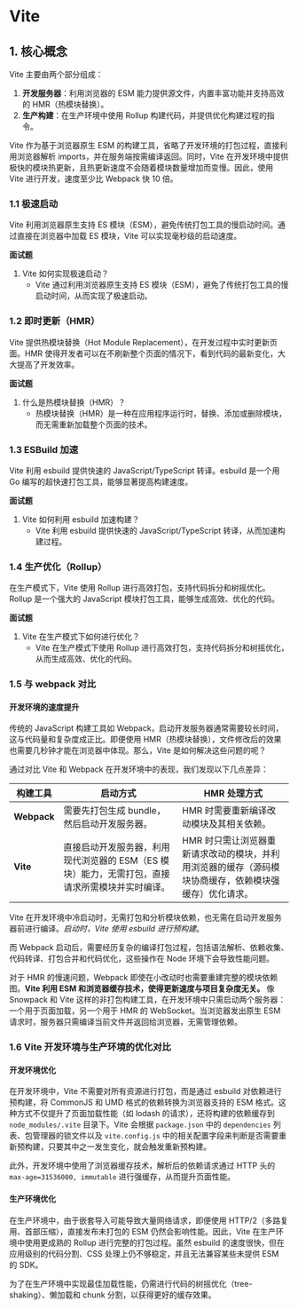 # Vite

## 1. 核心概念

Vite 主要由两个部分组成：

1. **开发服务器**：利用浏览器的 ESM 能力提供源文件，内置丰富功能并支持高效的 HMR（热模块替换）。
2. **生产构建**：在生产环境中使用 Rollup 构建代码，并提供优化构建过程的指令。

Vite 作为基于浏览器原生 ESM 的构建工具，省略了开发环境的打包过程，直接利用浏览器解析 imports，并在服务端按需编译返回。同时，Vite 在开发环境中提供极快的模块热更新，且热更新速度不会随着模块数量增加而变慢。因此，使用 Vite 进行开发，速度至少比 Webpack 快 10 倍。

### 1.1 极速启动

Vite 利用浏览器原生支持 ES 模块（ESM），避免传统打包工具的慢启动时间。通过直接在浏览器中加载 ES 模块，Vite 可以实现毫秒级的启动速度。

**面试题**

1. Vite 如何实现极速启动？
   - Vite 通过利用浏览器原生支持 ES 模块（ESM），避免了传统打包工具的慢启动时间，从而实现了极速启动。

### 1.2 即时更新（HMR）

Vite 提供热模块替换（Hot Module Replacement），在开发过程中实时更新页面。HMR 使得开发者可以在不刷新整个页面的情况下，看到代码的最新变化，大大提高了开发效率。

**面试题**

1. 什么是热模块替换（HMR）？
   - 热模块替换（HMR）是一种在应用程序运行时，替换、添加或删除模块，而无需重新加载整个页面的技术。

### 1.3 ESBuild 加速

Vite 利用 esbuild 提供快速的 JavaScript/TypeScript 转译。esbuild 是一个用 Go 编写的超快速打包工具，能够显著提高构建速度。

**面试题**

1. Vite 如何利用 esbuild 加速构建？
   - Vite 利用 esbuild 提供快速的 JavaScript/TypeScript 转译，从而加速构建过程。

### 1.4 生产优化（Rollup）

在生产模式下，Vite 使用 Rollup 进行高效打包，支持代码拆分和树摇优化。Rollup 是一个强大的 JavaScript 模块打包工具，能够生成高效、优化的代码。

**面试题**

1. Vite 在生产模式下如何进行优化？
   - Vite 在生产模式下使用 Rollup 进行高效打包，支持代码拆分和树摇优化，从而生成高效、优化的代码。

### 1.5 与 webpack 对比

#### 开发环境的速度提升

传统的 JavaScript 构建工具如 Webpack，启动开发服务器通常需要较长时间，这与代码量和复杂度成正比。即便使用 HMR（热模块替换），文件修改后的效果也需要几秒钟才能在浏览器中体现。那么，Vite 是如何解决这些问题的呢？

通过对比 Vite 和 Webpack 在开发环境中的表现，我们发现以下几点差异：

| 构建工具    | 启动方式                                                                                        | HMR 处理方式                                                                                           |
| ----------- | ----------------------------------------------------------------------------------------------- | ------------------------------------------------------------------------------------------------------ |
| **Webpack** | 需要先打包生成 bundle，然后启动开发服务器。                                                     | HMR 时需要重新编译改动模块及其相关依赖。                                                               |
| **Vite**    | 直接启动开发服务器，利用现代浏览器的 ESM（ES 模块）能力，无需打包，直接请求所需模块并实时编译。 | HMR 时只需让浏览器重新请求改动的模块，并利用浏览器的缓存（源码模块协商缓存，依赖模块强缓存）优化请求。 |

Vite 在开发环境中冷启动时，无需打包和分析模块依赖，也无需在启动开发服务器前进行编译。_启动时，Vite 使用 esbuild 进行预构建_。

而 Webpack 启动后，需要经历复杂的编译打包过程，包括语法解析、依赖收集、代码转译、打包合并和代码优化，这些操作在 Node 环境下会导致性能问题。

对于 HMR 的慢速问题，Webpack 即使在小改动时也需要重建完整的模块依赖图。**Vite 利用 ESM 和浏览器缓存技术，使得更新速度与项目复杂度无关。** 像 Snowpack 和 Vite 这样的非打包构建工具，在开发环境中只需启动两个服务器：一个用于页面加载，另一个用于 HMR 的 WebSocket。当浏览器发出原生 ESM 请求时，服务器只需编译当前文件并返回给浏览器，无需管理依赖。

### 1.6 Vite 开发环境与生产环境的优化对比

#### 开发环境优化

在开发环境中，Vite 不需要对所有资源进行打包，而是通过 esbuild 对依赖进行预构建，将 CommonJS 和 UMD 格式的依赖转换为浏览器支持的 ESM 格式。这种方式不仅提升了页面加载性能（如 lodash 的请求），还将构建的依赖缓存到 `node_modules/.vite` 目录下。Vite 会根据 `package.json` 中的 `dependencies` 列表、包管理器的锁文件以及 `vite.config.js` 中的相关配置字段来判断是否需要重新预构建，只要其中之一发生变化，就会触发重新预构建。

此外，开发环境中使用了浏览器缓存技术，解析后的依赖请求通过 HTTP 头的 `max-age=31536000, immutable` 进行强缓存，从而提升页面性能。

#### 生产环境优化

在生产环境中，由于嵌套导入可能导致大量网络请求，即便使用 HTTP/2（多路复用、首部压缩），直接发布未打包的 ESM 仍然会影响性能。因此，Vite 在生产环境中使用更成熟的 Rollup 进行完整的打包过程。虽然 esbuild 的速度很快，但在应用级别的代码分割、CSS 处理上仍不够稳定，并且无法兼容某些未提供 ESM 的 SDK。

为了在生产环境中实现最佳加载性能，仍需进行代码的树摇优化（tree-shaking）、懒加载和 chunk 分割，以获得更好的缓存效果。
